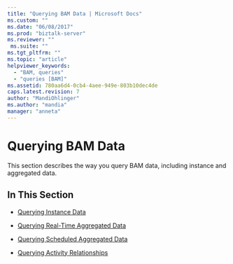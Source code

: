 ```yaml
---
title: "Querying BAM Data | Microsoft Docs"
ms.custom: ""
ms.date: "06/08/2017"
ms.prod: "biztalk-server"
ms.reviewer: ""
 ms.suite: ""
ms.tgt_pltfrm: ""
ms.topic: "article"
helpviewer_keywords: 
  - "BAM, queries"
  - "queries [BAM]"
ms.assetid: 780aa6d4-0cb4-4aee-949e-803b10dec4de
caps.latest.revision: 7
author: "MandiOhlinger"
ms.author: "mandia"
manager: "anneta"
---
```

# Querying BAM Data
This section describes the way you query BAM data, including instance and aggregated data.  
  
## In This Section  
  
-   [Querying Instance Data](../core/querying-instance-data.md)  
  
-   [Querying Real-Time Aggregated Data](../core/querying-real-time-aggregated-data.md)  
  
-   [Querying Scheduled Aggregated Data](../core/querying-scheduled-aggregated-data.md)  
  
-   [Querying Activity Relationships](../core/querying-activity-relationships.md)